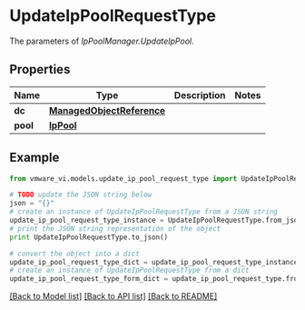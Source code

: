 # UpdateIpPoolRequestType

The parameters of *IpPoolManager.UpdateIpPool*. 

## Properties
Name | Type | Description | Notes
------------ | ------------- | ------------- | -------------
**dc** | [**ManagedObjectReference**](ManagedObjectReference.md) |  | 
**pool** | [**IpPool**](IpPool.md) |  | 

## Example

```python
from vmware_vi.models.update_ip_pool_request_type import UpdateIpPoolRequestType

# TODO update the JSON string below
json = "{}"
# create an instance of UpdateIpPoolRequestType from a JSON string
update_ip_pool_request_type_instance = UpdateIpPoolRequestType.from_json(json)
# print the JSON string representation of the object
print UpdateIpPoolRequestType.to_json()

# convert the object into a dict
update_ip_pool_request_type_dict = update_ip_pool_request_type_instance.to_dict()
# create an instance of UpdateIpPoolRequestType from a dict
update_ip_pool_request_type_form_dict = update_ip_pool_request_type.from_dict(update_ip_pool_request_type_dict)
```
[[Back to Model list]](../README.md#documentation-for-models) [[Back to API list]](../README.md#documentation-for-api-endpoints) [[Back to README]](../README.md)


